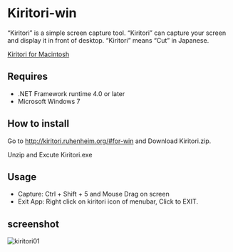 Kiritori-win
============

“Kiritori” is a simple screen capture tool.
“Kiritori” can capture your screen and display it in front of desktop.
“Kiritori” means “Cut” in Japanese.

[Kiritori for Macintosh](http://kiritori.ruhenheim.org)

## Requires ##
- .NET Framework runtime 4.0 or later
- Microsoft Windows 7

## How to install ##
Go to http://kiritori.ruhenheim.org/#for-win
and Download Kiritori.zip.

Unzip and Excute Kiritori.exe


## Usage ##
- Capture: Ctrl + Shift + 5 and Mouse Drag on screen
- Exit App: Right click on kiritori icon of menubar, Click to EXIT.

## screenshot ##

![kiritori01](https://github.com/mmiyaji/Kiritori-win/blob/master/screenshot/screenshot02.png?raw=true)
